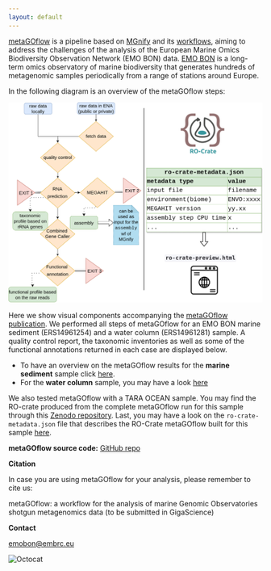```yaml
---
layout: default
---
```

[metaGOflow](https://github.com/emo-bon/MetaGOflow) is a pipeline based on [MGnify](https://www.ebi.ac.uk/metagenomics/) and its [workflows](github.com/ebI-Metagenomics/pipeline-v5),
aiming to address the challenges of the analysis of the European Marine Omics Biodiversity Observation Network (EMO BON) data.
[EMO BON](https://www.embrc.eu/emo-bon) is a long-term omics observatory of marine biodiversity that generates hundreds of metagenomic samples periodically from a range of stations around Europe.

In the following diagram is an overview of the metaGOflow steps:

![wf](https://raw.githubusercontent.com/hariszaf/metaGOflow-use-case/gh-pages/assets/img/eosc-life-marine-gos-wf.png)

<!-- As long as our sequences seem good enough, we can investigate the taxonomic inventories returned, based on the SSU and the LSU rRNA genes.  -->

Here we show visual components accompanying the [metaGOflow publication]().
We performed all steps of metaGOflow for an EMO BON marine sediment (ERS14961254) and a water column (ERS14961281) sample.
A quality control report, the taxonomic inventories as well as some of the functional annotations returned in each case are displayed below.

* To have an overview on the metaGOflow results for the **marine sediment** sample click [here](./marine-sediment.html).
* For the **water column** sample, you may have a look [here](./water-column.html)

We also tested metaGOflow with a TARA OCEAN sample.
You may find the RO-crate produced from the complete metaGOflow run for this sample through this [Zenodo repository](https://zenodo.org/record/8046421).
Last, you may have a look on the `ro-crate-metadata.json` file that describes the RO-Crate metaGOflow built for this sample [here](./rocrate-metadata.html).

**metaGOflow source code:**
[GitHub repo](https://github.com/emo-bon/MetaGOflow)

**Citation**

In case you are using metaGOflow for your analysis, please remember to cite us:

metaGOflow: a workflow for the analysis of marine Genomic Observatories shotgun metagenomics data (to be submitted in GigaScience)

**Contact**

[emobon@embrc.eu](mailto:emobon@embrc.eu)

![Octocat](https://github.githubassets.com/images/icons/emoji/octocat.png)
